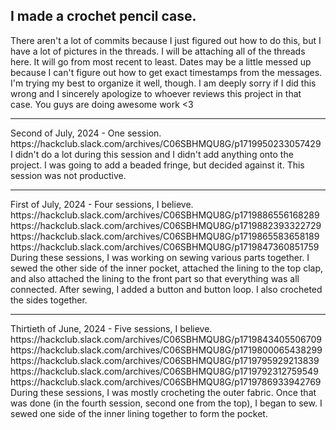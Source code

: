 <!DOCTYPE html>
<html>
<body>

<h2>I made a crochet pencil case.</h2>

<p>There aren't a lot of commits because I just figured out how to do this, but I have a lot of pictures in the threads.  I will be attaching all of the threads here.  It will go from most recent to least.  Dates may be a little messed up because I can't figure out how to get exact timestamps from the messages.  I'm trying my best to organize it well, though.  I am deeply sorry if I did this wrong and I sincerely apologize to whoever reviews this project in that case.  You guys are doing awesome work <3
</p>
<hr>
<p> Second of July, 2024 - One session. 
  <br> https://hackclub.slack.com/archives/C06SBHMQU8G/p1719950233057429 
  <br>I didn't do a lot during this session and I didn't add anything onto the project.  I was going to add a beaded fringe, but decided against it.  This session was not productive.
</p>
<hr>
<p> First of July, 2024 - Four sessions, I believe. 
  <br> https://hackclub.slack.com/archives/C06SBHMQU8G/p1719886556168289
  <br> https://hackclub.slack.com/archives/C06SBHMQU8G/p1719882393322729 
  <br> https://hackclub.slack.com/archives/C06SBHMQU8G/p1719865583658189 
  <br> https://hackclub.slack.com/archives/C06SBHMQU8G/p1719847360851759 
  <br>During these sessions, I was working on sewing various parts together.  I sewed the other side of the inner pocket, attached the lining to the top clap, and also attached the lining to the front part so that everything was all connected.  After sewing, I added a button and button loop.  I also crocheted the sides together.
</p>
<hr>
<p>Thirtieth of June, 2024 - Five sessions, I believe.
  <br> https://hackclub.slack.com/archives/C06SBHMQU8G/p1719843405506709
  <br> https://hackclub.slack.com/archives/C06SBHMQU8G/p1719800065438299
  <br> https://hackclub.slack.com/archives/C06SBHMQU8G/p1719795929213839
  <br> https://hackclub.slack.com/archives/C06SBHMQU8G/p1719792312759549
  <br> https://hackclub.slack.com/archives/C06SBHMQU8G/p1719786933942769
  <br> During these sessions, I was mostly crocheting the outer fabric.  Once that was done (in the fourth session, second one from the top), I began to sew.  I sewed one side of the inner lining together to form the pocket.
</p>

</body>
</html>

